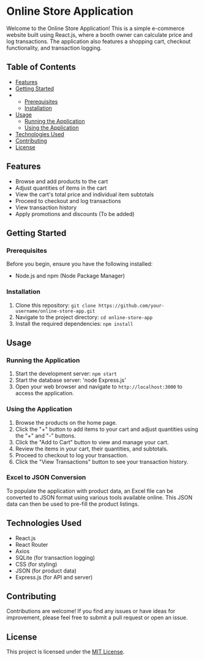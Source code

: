 # Online Store Application

Welcome to the Online Store Application! This is a simple e-commerce website built using React.js, where a booth owner can calculate price and log transactions. The application also features a shopping cart, checkout functionality, and transaction logging.

## Table of Contents

- [Features](#features)
- [Getting Started](#getting-started)
- - [Prerequisites](#prerequisites)
  - [Installation](#installation)
- [Usage](#usage)
  - [Running the Application](#running-the-application)
  - [Using the Application](#using-the-application)
- [Technologies Used](#technologies-used)
- [Contributing](#contributing)
- [License](#license)

## Features

- Browse and add products to the cart
- Adjust quantities of items in the cart
- View the cart's total price and individual item subtotals
- Proceed to checkout and log transactions
- View transaction history
- Apply promotions and discounts (To be added)

## Getting Started
### Prerequisites

Before you begin, ensure you have the following installed:

- Node.js and npm (Node Package Manager)

### Installation

1. Clone this repository: `git clone https://github.com/your-username/online-store-app.git`
2. Navigate to the project directory: `cd online-store-app`
3. Install the required dependencies: `npm install`

## Usage
### Running the Application

1. Start the development server: `npm start`
2. Start the database server: 'node Express.js'
3. Open your web browser and navigate to `http://localhost:3000` to access the application.

### Using the Application

1. Browse the products on the home page.
2. Click the "+" button to add items to your cart and adjust quantities using the "+" and "-" buttons.
3. Click the "Add to Cart" button to view and manage your cart.
4. Review the items in your cart, their quantities, and subtotals.
5. Proceed to checkout to log your transaction.
6. Click the "View Transactions" button to see your transaction history.

### Excel to JSON Conversion

To populate the application with product data, an Excel file can be converted to JSON format using various tools available online. This JSON data can then be used to pre-fill the product listings.

## Technologies Used

- React.js
- React Router
- Axios
- SQLite (for transaction logging)
- CSS (for styling)
- JSON (for product data)
- Express.js (for API and server)

## Contributing

Contributions are welcome! If you find any issues or have ideas for improvement, please feel free to submit a pull request or open an issue.

## License

This project is licensed under the [MIT License](LICENSE).
